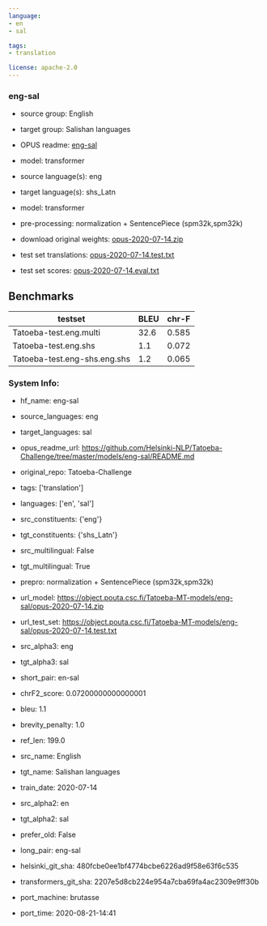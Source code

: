 ```yaml
---
language: 
- en
- sal

tags:
- translation

license: apache-2.0
---
```


### eng-sal

* source group: English 
* target group: Salishan languages 
*  OPUS readme: [eng-sal](https://github.com/Helsinki-NLP/Tatoeba-Challenge/tree/master/models/eng-sal/README.md)

*  model: transformer
* source language(s): eng
* target language(s): shs_Latn
* model: transformer
* pre-processing: normalization + SentencePiece (spm32k,spm32k)
* download original weights: [opus-2020-07-14.zip](https://object.pouta.csc.fi/Tatoeba-MT-models/eng-sal/opus-2020-07-14.zip)
* test set translations: [opus-2020-07-14.test.txt](https://object.pouta.csc.fi/Tatoeba-MT-models/eng-sal/opus-2020-07-14.test.txt)
* test set scores: [opus-2020-07-14.eval.txt](https://object.pouta.csc.fi/Tatoeba-MT-models/eng-sal/opus-2020-07-14.eval.txt)

## Benchmarks

| testset               | BLEU  | chr-F |
|-----------------------|-------|-------|
| Tatoeba-test.eng.multi 	| 32.6 	| 0.585 |
| Tatoeba-test.eng.shs 	| 1.1 	| 0.072 |
| Tatoeba-test.eng-shs.eng.shs 	| 1.2 	| 0.065 |


### System Info: 
- hf_name: eng-sal

- source_languages: eng

- target_languages: sal

- opus_readme_url: https://github.com/Helsinki-NLP/Tatoeba-Challenge/tree/master/models/eng-sal/README.md

- original_repo: Tatoeba-Challenge

- tags: ['translation']

- languages: ['en', 'sal']

- src_constituents: {'eng'}

- tgt_constituents: {'shs_Latn'}

- src_multilingual: False

- tgt_multilingual: True

- prepro:  normalization + SentencePiece (spm32k,spm32k)

- url_model: https://object.pouta.csc.fi/Tatoeba-MT-models/eng-sal/opus-2020-07-14.zip

- url_test_set: https://object.pouta.csc.fi/Tatoeba-MT-models/eng-sal/opus-2020-07-14.test.txt

- src_alpha3: eng

- tgt_alpha3: sal

- short_pair: en-sal

- chrF2_score: 0.07200000000000001

- bleu: 1.1

- brevity_penalty: 1.0

- ref_len: 199.0

- src_name: English

- tgt_name: Salishan languages

- train_date: 2020-07-14

- src_alpha2: en

- tgt_alpha2: sal

- prefer_old: False

- long_pair: eng-sal

- helsinki_git_sha: 480fcbe0ee1bf4774bcbe6226ad9f58e63f6c535

- transformers_git_sha: 2207e5d8cb224e954a7cba69fa4ac2309e9ff30b

- port_machine: brutasse

- port_time: 2020-08-21-14:41